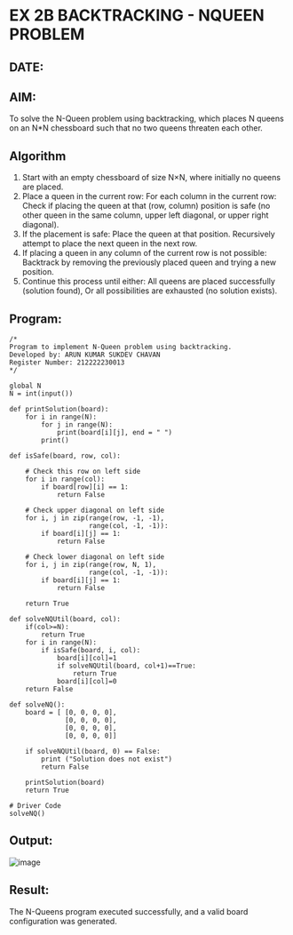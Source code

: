 # EX 2B BACKTRACKING - NQUEEN PROBLEM
## DATE:
## AIM:
To solve the N-Queen problem using backtracking, which places N queens on an N*N chessboard such that no two queens threaten each other.


## Algorithm
1. Start with an empty chessboard of size N×N, where initially no queens are placed.
2. Place a queen in the current row: For each column in the current row: Check if placing the queen at that (row, column) position is safe (no other queen in the same column, upper left diagonal, or upper right diagonal).
3. If the placement is safe: Place the queen at that position. Recursively attempt to place the next queen in the next row.
4. If placing a queen in any column of the current row is not possible: Backtrack by removing the previously placed queen and trying a new position.
5. Continue this process until either: All queens are placed successfully (solution found), Or all possibilities are exhausted (no solution exists).  

## Program:
```
/*
Program to implement N-Queen problem using backtracking.
Developed by: ARUN KUMAR SUKDEV CHAVAN
Register Number: 212222230013
*/
```
```
global N
N = int(input())
 
def printSolution(board):
    for i in range(N):
        for j in range(N):
            print(board[i][j], end = " ")
        print()
 
def isSafe(board, row, col):
 
    # Check this row on left side
    for i in range(col):
        if board[row][i] == 1:
            return False
 
    # Check upper diagonal on left side
    for i, j in zip(range(row, -1, -1),
                    range(col, -1, -1)):
        if board[i][j] == 1:
            return False
 
    # Check lower diagonal on left side
    for i, j in zip(range(row, N, 1),
                    range(col, -1, -1)):
        if board[i][j] == 1:
            return False
 
    return True
 
def solveNQUtil(board, col):
    if(col>=N):
        return True
    for i in range(N):
        if isSafe(board, i, col):
            board[i][col]=1
            if solveNQUtil(board, col+1)==True:
                return True
            board[i][col]=0
    return False
      
def solveNQ():
    board = [ [0, 0, 0, 0],
              [0, 0, 0, 0],
              [0, 0, 0, 0],
              [0, 0, 0, 0]]
              
    if solveNQUtil(board, 0) == False:
        print ("Solution does not exist")
        return False
 
    printSolution(board)
    return True
 
# Driver Code
solveNQ()

```
## Output:
![image](https://github.com/user-attachments/assets/d0545e4e-190d-4c3e-9091-7f5c9d5402e0)

## Result:
The N-Queens program executed successfully, and a valid board configuration was generated.
